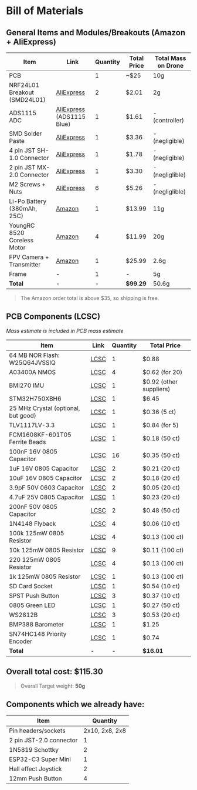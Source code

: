# Bill of Materials

## General Items and Modules/Breakouts (Amazon + AliExpress)

| Item                          | Link                                                                                             | Quantity | Total Price | Total Mass on Drone |
|-------------------------------|--------------------------------------------------------------------------------------------------|----------|-------------|---------------------|
| PCB                           |                                                                                                  | 1        | ~$25        | 10g                 |
| NRF24L01 Breakout  (SMD24L01) | [AliExpress](https://www.aliexpress.us/item/3256805889378019.html)                               | 2        | $2.01       | 2g                  |
| ADS1115 ADC                   | [AliExpress](https://www.aliexpress.us/item/2251832125341942.html) (ADS1115 Blue)                | 1        | $1.61       | - (controller)      |
| SMD Solder Paste              | [AliExpress](https://www.aliexpress.us/item/3256807158914612.html)                               | 1        | $3.36       | - (negligible)      |
| 4 pin JST SH-1.0 Connector    | [AliExpress](https://www.aliexpress.us/item/3256805841019654.html)                               | 1        | $1.78       | - (negligible)      |
| 2 pin JST MX-2.0 Connector    | [AliExpress](https://www.aliexpress.us/item/3256806058517035.html)                               | 1        | $3.30       | - (negliglible)     |
| M2 Screws + Nuts              | [AliExpress](https://www.aliexpress.us/item/3256804647352410.html)                               | 6        | $5.26       | - (negliglible)     |
| Li-Po Battery (380mAh, 25C)   | [Amazon](https://www.amazon.com/URGENEX-380mAh-Battery-Charger-Controller/dp/B08DD5MTKM)         | 1        | $13.99      | 11g                 |
| YoungRC 8520 Coreless Motor   | [Amazon](https://www.amazon.com/YoungRC-8520-Coreless-Propeller-Quadcopter/dp/B0BV6P4XYX)        | 4        | $11.99      | 20g                 |
| FPV Camera + Transmitter      | [Amazon](https://www.amazon.com/Wolfwhoop-5-8GHz-Transmitter-Interface-Quadcopter/dp/B073J61SSQ) | 1        | $25.99      | 2.6g                |
| Frame                         | -                                                                                                | 1        | -           | 5g                  |
| **Total**                     | -                                                                                                | -        | **$99.29**  | 50.6g               |

> The Amazon order total is above $35, so shipping is free.

## PCB Components (LCSC)

_Mass estimate is included in PCB mass estimate_

| Item                                | Link                                                                                                                                                          | Quantity | Total Price             |
|-------------------------------------|---------------------------------------------------------------------------------------------------------------------------------------------------------------|----------|-------------------------|
| 64 MB NOR Flash: W25Q64JVSSIQ       | [LCSC](https://www.lcsc.com/product-detail/NOR-FLASH_Winbond-Elec-W25Q64JVSSIQ_C179171.html?s_z=n_W25Q16JV)                                                   | 1        | $0.88                   |
| A03400A NMOS                        | [LCSC](https://lcsc.com/product-detail/MOSFETs_UMW-Youtai-Semiconductor-Co-Ltd-AO3400A_C347475.html)                                                          | 4        | $0.62 (for 20)          |
| BMI270 IMU                          | [LCSC](https://www.lcsc.com/product-detail/Accelerometers_Bosch-Sensortec-BMI270_C2836813.html?s_z=n_BMI270)                                                  | 1        | $0.92 (other suppliers) |
| STM32H750XBH6                       | [LCSC](https://www.lcsc.com/product-detail/Microcontrollers-MCU-MPU-SOC_STMicroelectronics-STM32H750XBH6_C405932.html?s_z=n_STM32H7)                          | 1        | $6.45                   |
| 25 MHz Crystal (optional, but good) | [LCSC](https://lcsc.com/product-detail/Crystals_Shenzhen-SCTF-Elec-SX3B25-000F1010F30_C2901684.html?s_z=n_25%2520MHz)                                         | 1        | $0.36 (5 ct)            |
| TLV1117LV-3.3                       | [LCSC](https://www.lcsc.com/product-detail/Voltage-Regulators-Linear-Low-Drop-Out-LDO-Regulators_Texas-Instruments-TLV1117LV33DCYR_C15578.html?s_z=n_TLV1117) | 1        | $0.84 (for 5)           |
| FCM1608KF-601T05 Ferrite Beads      | [LCSC](https://www.lcsc.com/product-detail/Ferrite-Beads_TAI-TECH-FCM1608KF-601T05_C133937.html?s_z=n_ferrite%2520beads)                                      | 1        | $0.18 (50 ct)           |
| 100nF 16V 0805 Capacitor            | [LCSC](https://www.lcsc.com/product-detail/Multilayer-Ceramic-Capacitors-MLCC-SMD-SMT_Venkel-C0805X7R160-104KNP_C3865954.html?s_z=n_100%2520nF)               | 16       | $0.35 (50 ct)           |
| 1uF 16V 0805 Capacitor              | [LCSC](https://www.lcsc.com/product-detail/Multilayer-Ceramic-Capacitors-MLCC-SMD-SMT_Samsung-Electro-Mechanics-CL21B105KOFNNNE_C24123.html)                  | 2        | $0.21 (20 ct)           |
| 10uF 16V 0805 Capacitor             | [LCSC](https://www.lcsc.com/product-detail/Multilayer-Ceramic-Capacitors-MLCC-SMD-SMT_Samsung-Electro-Mechanics-CL21A106KOQNNNE_C1713.html)                   | 2        | $0.18 (20 ct)           |
| 3.9pF 50V 0603 Capacitor            | [LCSC](https://www.lcsc.com/product-detail/Multilayer-Ceramic-Capacitors-MLCC-SMD-SMT_Walsin-Tech-Corp-MT18N3R9C500CT_C908519.html)                           | 2        | $0.05 (20 ct)           |
| 4.7uF 25V 0805 Capacitor            | [LCSC](https://www.lcsc.com/product-detail/Multilayer-Ceramic-Capacitors-MLCC-SMD-SMT_Samsung-Electro-Mechanics-CL21A475KAQNNNE_C1779.html)                   | 1        | $0.23 (20 ct)           |
| 200nF 50V 0805 Capacitor            | [LCSC](https://www.lcsc.com/product-detail/Multilayer-Ceramic-Capacitors-MLCC-SMD-SMT_CCTC-TCC0805X7R204K500DT_C344170.html)                                  | 2        | $0.48 (50 ct)           |
| 1N4148 Flyback                      | [LCSC](https://lcsc.com/product-detail/Switching-Diodes_MDD-Microdiode-Semiconductor-1N4148WS-E_C41371421.html?s_z=n_1n4148)                                  | 4        | $0.06 (10 ct)           |
| 100k 125mW 0805 Resistor            | [LCSC](https://www.lcsc.com/product-detail/Chip-Resistor-Surface-Mount_FOJAN-FRC0805J104-TS_C2907293.html?s_z=n_100k)                                         | 4        | $0.13 (100 ct)          |
| 10k 125mW 0805 Resistor             | [LCSC](https://www.lcsc.com/product-detail/Chip-Resistor-Surface-Mount_FOJAN-FRC0805J103TS_C2930231.html?s_z=n_100k)                                          | 9        | $0.11 (100 ct)          |
| 220 125mW 0805 Resistor             | [LCSC](https://www.lcsc.com/product-detail/Chip-Resistor-Surface-Mount_FOJAN-FRC0805J221-TS_C2933537.html?s_z=n_100k)                                         | 4        | $0.13 (100 ct)          |
| 1k 125mW 0805 Resistor              | [LCSC](https://lcsc.com/product-detail/Chip-Resistor-Surface-Mount_FOJAN-FRC0805J102-TS_C2907295.html?s_z=n_1k%2520resistor)                                  | 1        | $0.13 (100 ct)          |
| SD Card Socket                      | [LCSC](https://lcsc.com/product-detail/SD-Card-Memory-Card-Connector_HOAUC-HYCW110-TF10-180B_C2962030.html)                                                   | 1        | $0.54 (10 ct)           |
| SPST Push Button                    | [LCSC](https://lcsc.com/product-detail/Tactile-Switches_SHOU-HAN-TS342A2P-WZ_C557591.html)                                                                    | 3        | $0.37 (10 ct)           |
| 0805 Green LED                      | [LCSC](https://lcsc.com/product-detail/LED-Indication-Discrete_Yongyu-Photoelectric-SZYY0805G1_C19712537.html)                                                | 1        | $0.27 (50 ct)           |
| WS2812B                             | [LCSC](https://lcsc.com/product-detail/RGB-LEDs-Built-in-IC_XINGLIGHT-XL-5050RGBC-WS2812B-S_C22461793.html?s_z=n_ws2812b)                                     | 3        | $0.53 (20 ct)           |
| BMP388 Barometer                    | [LCSC](https://lcsc.com/product-detail/Pressure-Sensors_Bosch-BMP388_C779278.html?s_z=n_BMP388)                                                               | 1        | $1.25                   |
| SN74HC148 Priority Encoder          | [LCSC](https://lcsc.com/product-detail/Signal-Switches-Multiplexers-Decoders_lingxingic-SN74HC148DR-LX_C41413103.html)                                        | 1        | $0.74                   |
| **Total**                           | -                                                                                                                                                             | -        | **$16.01**              |

## Overall total cost: **$115.30**

> Overall Target weight: **50g**

## Components which we already have:

| Item                    | Quantity       |
|-------------------------|----------------|
| Pin headers/sockets     | 2x10, 2x8, 2x8 |
| 2 pin JST-2.0 connector | 1              |
| 1N5819 Schottky         | 2              |
| ESP32-C3 Super Mini     | 1              |
| Hall effect Joystick    | 2              |
| 12mm Push Button        | 4              |


<!--
| ESP32-S3-WROOM-1U-N4 | [DigiKey](https://www.digikey.com/en/products/detail/espressif-systems/ESP32-S3-WROOM-1U-N4/16162640) [LCSC](https://www.aliexpress.us/item/3256806096656294.html) | 1 | $3.61 + $4.99 | - |
| BetaFPV 1102 Brushless Motors | [Amazon](https://www.amazon.com/BETAFPV-18000KV-Brushless-Motor-Meteor75/dp/B0834P2LSY) | 4 | $45.99 | 11.2g |
-->
